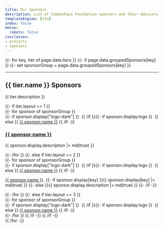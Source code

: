 ```yaml
---
title: Our Sponsors
description: List of Commonhaus Foundation sponsors and their Advisory Board representatives.
templateEngine: [vto]
index: false
metas:
  robots: false
cssclasses:
- projects
- sponsors
---
```


{{- for key, tier of page.data.tiers }}
{{- if page.data.groupedSponsors[key] }}
{{- set sponsorGroup = page.data.groupedSponsors[key] }}
<hr />
<h2>{{ tier.name }} Sponsors</h2>
<p>{{ tier.description }}</p>
{{- if tier.layout == 1 }}
<section class="cards wide">
{{- for sponsor of sponsorGroup }}
    <div class="card wide">
        <span class="logo">
        {{- if sponsor.display["logo-dark"] }}
            <a href="{{ sponsor.display.home }}" class='dark-only'><img src='{{ sponsor.display["logo-dark"] }}' alt="" aria-hidden="true" /></a>
        {{ /if }}{{- if sponsor.display.logo }}
            <a href="{{ sponsor.display.home }}" class='{{- if sponsor.display["logo-dark"] }}light-only{{ /if }}'><img src="{{ sponsor.display.logo }}" alt="" aria-hidden="true"  /></a>
        {{ else }}
            <a href="{{ sponsor.display.home }}" class="wordmark">{{ sponsor.name }}</a>
        {{ /if -}}
        </span>
        <div class="text-content">
            <h3><a href="{{ sponsor.display.home }}">{{ sponsor.name }}</a></h3>
            <p>{{ sponsor.display.description |> md(true) }}</p>
        </div>
    </div>
{{- /for }}
{{- else if tier.layout == 2 }}
<section class="cards wrapped">
{{- for sponsor of sponsorGroup }}
    <div class="card two">
        <span class="logo">
        {{- if sponsor.display["logo-dark"] }}
            <a href="{{ sponsor.display.home }}" class='dark-only'><img src='{{ sponsor.display["logo-dark"] }}' alt="" aria-hidden="true" /></a>
        {{ /if }}{{- if sponsor.display.logo }}
            <a href="{{ sponsor.display.home }}" class='{{- if sponsor.display["logo-dark"] }}light-only{{ /if }}'><img src="{{ sponsor.display.logo }}" alt="" aria-hidden="true"  /></a>
        {{ else }}
            <a href="{{ sponsor.display.home }}" class="wordmark">{{ sponsor.name }}</a>
        {{ /if -}}
        </span>
        <div class="text-content">
            <p><a href="{{ sponsor.display.home }}">{{ sponsor.name }}</a>. 
                {{- if sponsor.display[key] }}{{ sponsor.display[key] |> md(true) }}
               {{- else }}{{ sponsor.display.description |> md(true) }}
               {{- /if -}}</p>
        </div>
    </div>
{{- /for }}
{{- else if tier.layout == 3 }}
<section class="cards wrapped">
{{- for sponsor of sponsorGroup }}
    <div class="card three">
        <span class="logo">
        {{- if sponsor.display["logo-dark"] }}
            <a href="{{ sponsor.display.home }}" class='dark-only'><img src='{{ sponsor.display["logo-dark"] }}' alt="" aria-hidden="true" /></a>
        {{ /if }}{{- if sponsor.display.logo }}
            <a href="{{ sponsor.display.home }}" class='{{- if sponsor.display["logo-dark"] }}light-only{{ /if }}'><img src="{{ sponsor.display.logo }}" alt="" aria-hidden="true"  /></a>
        {{ else }}
            <a href="{{ sponsor.display.home }}" class="wordmark">{{ sponsor.name }}</a>
        {{ /if -}}
        </span>
    </div>
{{- /for }}
{{ /if -}}
{{ /if -}}
</section>
{{ /for -}}
